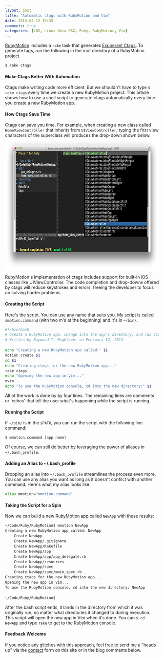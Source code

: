 ```yaml
---
layout: post
title: "Automatic ctags with RubyMotion and Vim"
date: 2013-02-12 19:35
comments: true
categories: [iOS, Linux-Unix-OSX, Ruby, RubyMotion, Vim]
---
```

[RubyMotion](/blog/2012/10/29/building-ios-apps-with-ruby-motion/) includes a `rake` task that generates [Exuberant Ctags](http://ctags.sourceforge.net/whatis.html). To generate tags, run the following in the root directory of a RubyMotion project.

``` bash
$ rake ctags
```

#### Make Ctags Better With Automation
Ctags make writing code more efficient. But we shouldn't have to type `$ rake ctags` every time we create a new RubyMotion project. This article shows how to use a shell script to generate ctags automatically every time you create a new RubyMotion app. 
<!-- more -->

#### How Ctags Save Time
Ctags can save you time. For example, when creating a new class called `HomeViewController` that inherits from `UIViewController`, typing the first view characters of the superclass will produces the drop-down shown below.
<img src="/images/uiviewcontroller.png" align="center" width="800" height="433" title="ctags RubyMotion Vim" alt="ctags RubyMotion Vim">

RubyMotion's implementation of ctags includes support for built-in iOS classes like UIViewController. The code completion and drop-downs offered by ctags will reduce keystrokes and errors, freeing the developer to focus on solving harder problems.

#### Creating the Script
Here's the script. You can use any name that suits you. My script is called `mmotion.command` (with two m's at the beginning) and it's in `~/bin/`.

``` bash
#!/bin/bash
# Create a RubyMotion app, change into the app's directory, and run ctags.
# Written by Raymond T. Hightower on February 12, 2013

echo "Creating a new RubyMotion app called:" $1
motion create $1
cd $1
echo "Creating ctags for the new RubyMotion app..."
rake ctags
echo "Opening the new app in Vim..."
mvim .
echo "To use the RubyMotion console, cd into the new directory:" $1
```
All of the work is done by by four lines. The remaining lines are comments or 'echos' that tell the user what's happening while the script is running.

#### Running the Script
If `~/bin/` is in the `$PATH`, you can run the script with the following line command:
``` bash
$ mmotion.command [app name]
```

Of course, we can still do better by leveraging the power of aliases in `~/.bash_profile`.

#### Adding an Alias to ~/.bash_profile
Dropping an alias into `~/.bash_profile` streamlines the process even more. You can use any alias you want as long as it doesn't confilct with another command. Here's what my alias looks like:

``` bash
alias mmotion="mmotion.command"
```

#### Taking the Script for a Spin
Now we can build a new RubyMotion app called `NewApp` with these
results:

``` bash
~/Code/Ruby/RubyMotion$ mmotion NewApp
Creating a new RubyMotion app called: NewApp
    Create NewApp
    Create NewApp/.gitignore
    Create NewApp/Rakefile
    Create NewApp/app
    Create NewApp/app/app_delegate.rb
    Create NewApp/resources
    Create NewApp/spec
    Create NewApp/spec/main_spec.rb
Creating ctags for the new RubyMotion app...
Opening the new app in Vim...
To use the RubyMotion console, cd into the new directory: NewApp

~/Code/Ruby/RubyMotion$ 
```

After the bash script ends, it lands in the directory from which it was originally run, no matter what directories it changed to during execution. This script will open the new app in Vim when it's done. You can `$ cd NewApp` and type `rake` to get to the RubyMotion console.

#### Feedback Welcome
If you notice any glitches with this approach, feel free to send me a "heads up" via the [contact](/contact/) form on this site or in the blog comments below. 
